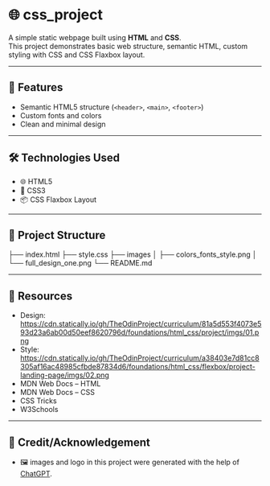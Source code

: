 # 🌐 css_project

A simple static webpage built using **HTML** and **CSS**.  
This project demonstrates basic web structure, semantic HTML, custom styling with CSS and CSS Flaxbox layout.

---

## 📌 Features

- Semantic HTML5 structure (`<header>`, `<main>`, `<footer>`)
- Custom fonts and colors
- Clean and minimal design

---

## 🛠️ Technologies Used

- 🌐 HTML5
- 🎨 CSS3
- 📦 CSS Flaxbox Layout

---

## 📂 Project Structure

├── index.html
├── style.css
├── images
│ ├── colors_fonts_style.png
│ └── full_design_one.png
└── README.md

---

## 📂 Resources

- Design: https://cdn.statically.io/gh/TheOdinProject/curriculum/81a5d553f4073e593d23a6ab00d50eef8620796d/foundations/html_css/project/imgs/01.png
- Style: https://cdn.statically.io/gh/TheOdinProject/curriculum/a38403e7d81cc8305af16ac48985cfbde87834d6/foundations/html_css/flexbox/project-landing-page/imgs/02.png
- MDN Web Docs – HTML
- MDN Web Docs – CSS
- CSS Tricks
- W3Schools

---

## 📂 Credit/Acknowledgement

- 🖼️ images and logo in this project were generated with the help of [ChatGPT](https://chat.openai.com/).
